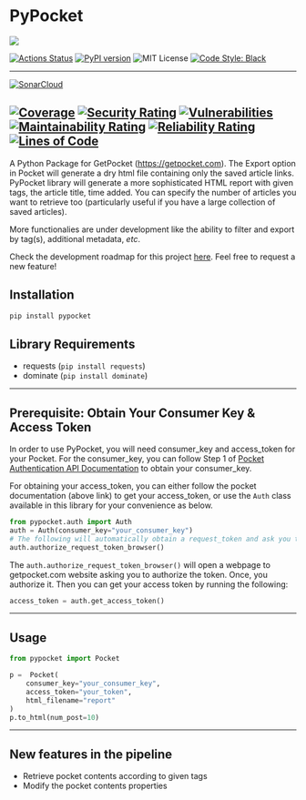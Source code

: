 # PyPocket

![](https://img.shields.io/badge/Project%20Status-Under%20Development-green)

[![Actions Status](https://github.com/e-alizadeh/pypocket/workflows/Build%20and%20Test/badge.svg?feature=master)](https://github.com/e-alizadeh/pypocket/actions)
[![PyPI version](https://badge.fury.io/py/pypocket.svg)](https://badge.fury.io/py/pypocket)
![MIT License](https://img.shields.io/badge/License-MIT-blueviolet)
[![Code Style: Black](https://img.shields.io/badge/Code%20style-black-black)](https://github.com/psf/black)
 

---
[![SonarCloud](https://sonarcloud.io/images/project_badges/sonarcloud-white.svg)](https://sonarcloud.io/dashboard?id=PyPocket)

[![Coverage](https://sonarcloud.io/api/project_badges/measure?project=PyPocket&metric=coverage)](https://sonarcloud.io/dashboard?id=PyPocket)
[![Security Rating](https://sonarcloud.io/api/project_badges/measure?project=PyPocket&metric=security_rating)](https://sonarcloud.io/dashboard?id=PyPocket)
[![Vulnerabilities](https://sonarcloud.io/api/project_badges/measure?project=PyPocket&metric=vulnerabilities)](https://sonarcloud.io/dashboard?id=PyPocket)
[![Maintainability Rating](https://sonarcloud.io/api/project_badges/measure?project=PyPocket&metric=sqale_rating)](https://sonarcloud.io/dashboard?id=PyPocket)
[![Reliability Rating](https://sonarcloud.io/api/project_badges/measure?project=PyPocket&metric=reliability_rating)](https://sonarcloud.io/dashboard?id=PyPocket)
[![Lines of Code](https://sonarcloud.io/api/project_badges/measure?project=PyPocket&metric=ncloc)](https://sonarcloud.io/dashboard?id=PyPocket)
---

A Python Package for GetPocket (https://getpocket.com). 
The Export option in Pocket will generate a dry html file containing only the saved article links. 
PyPocket library will generate a more sophisticated HTML report with given tags, the article title, time added. 
You can specify the number of articles you want to retrieve too (particularly useful if you have a large collection of saved articles).

More functionalies are under development like the ability to filter and export by tag(s), additional metadata, *etc*. 

Check the development roadmap for this project [here](https://github.com/e-alizadeh/PyPocket/projects/1). Feel free to request a new feature!


## Installation
```bash
pip install pypocket
```

## Library Requirements
- requests (`pip install requests`)
- dominate (`pip install dominate`)

---
## Prerequisite: Obtain Your Consumer Key & Access Token
In order to use PyPocket, you will need consumer_key and access_token for your Pocket. 
For the consumer_key, you can follow Step 1 of [Pocket Authentication API Documentation](https://getpocket.com/developer/docs/authentication)
to obtain your consumer_key. 

For obtaining your access_token, you can either follow the pocket documentation (above link) to get your access_token,
or use the `Auth` class available in this library for your convenience as below. 
```python
from pypocket.auth import Auth
auth = Auth(consumer_key="your_consumer_key")
# The following will automatically obtain a request_token and ask you to authorize it. 
auth.authorize_request_token_browser() 
```

The `auth.authorize_request_token_browser()` will open a webpage to getpocket.com website asking  you to authorize the token. 
Once, you authorize it. Then you can get your access token by running the following:
```python
access_token = auth.get_access_token() 
```
---
## Usage

```python
from pypocket import Pocket

p =  Pocket(
    consumer_key="your_consumer_key", 
    access_token="your_token", 
    html_filename="report"
)
p.to_html(num_post=10)
```
---


## New features in the pipeline
- Retrieve pocket contents according to given tags
- Modify the pocket contents properties
